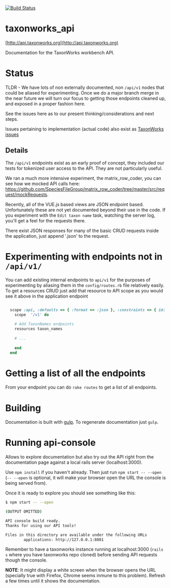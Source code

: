[![Build Status](https://travis-ci.org/devarsh1997/taxonworks_api.svg?branch=master)](https://travis-ci.org/devarsh1997/taxonworks_api)

# taxonworks_api

[http://api.taxonworks.org](http://api.taxonworks.org)

Documentation for the TaxonWorks workbench API.  

# Status

TLDR - We have lots of non externally documented, non `/api/v1` nodes that could be aliased for experimenting. Once we do a major branch merge in the near future we will turn our focus to getting those endpoints cleaned up, and exposed in a proper fashion here.  

See the issues here as to our present thinking/considerations and next steps.

Issues pertaining to implementation (actual code) also exist as [TaxonWorks issues](https://github.com/SpeciesFileGroup/taxonworks/issues?utf8=%E2%9C%93&q=is%3Aissue+is%3Aopen+label%3AAPI)

## Details

The `/api/v1` endpoints exist as an early proof of concept, they included our tests for tokenized user access to the API.  They are not particularly useful.

We ran a much more intensive experiment, the matrix_row_coder, you can see how we mocked API calls here: https://github.com/SpeciesFileGroup/matrix_row_coder/tree/master/src/request/mockRequests.

Recently, all of the VUE.js based views are JSON endpoint based. Unfortunately these are not yet documented beyond their use in the code.  If you experiment with the `Edit taxon name` task, watching the server log, you'll get a feel for the requests there. 

There exist JSON responses for many of the basic CRUD requests inside the application, just append '.json' to the request.

# Experimenting with endpoints not in `/api/v1/`

You can add existing internal endpoints to `api/v1` for the purposes of experimenting by aliasing them in the `config/routes.rb` file relatively easily.  To get a resources CRUD just add that resource to API scope as you would see it above in the application endpoint

```Ruby

  scope :api, :defaults => { :format => :json }, :constraints => { id: /\d+/ } do
    scope  '/v1' do
    
    # Add TaxonNames endpoints
    resources taxon_names
    
    # ...
    
    end
  end
```

# Getting a list of all the endpoints

From your endpoint you can do `rake routes` to get a list of all endpoints.

# Building 

Documentation is built with [gulp](https://gulpjs.com/). To regenerate documentation just `gulp`.

# Running api-console

Allows to explore documentation but also try out the API right from the documentation page against a local rails server (localhost:3000).

Use `npm install` if you haven't already. Then just run `npm start -- --open` (`-- --open` is optional, it will make your browser open the URL the console is being served from).

Once it is ready to explore you should see something like this:
```bash
$ npm start -- --open

(OUTPUT OMITTED)

API console build ready.
Thanks for using our API tools!

Files in this directory are available under the following URLs
        applications: http://127.0.0.1:8081
```
Remember to have a taxonworks instance running at localhost:3000 (`rails s` where you have taxonworks repo cloned) before sending API requests though the console.

**NOTE**: It might display a white screen when the browser opens the URL (specially true with Firefox, Chrome seems inmune to this problem). Refresh a few times until it shows the documentation.
